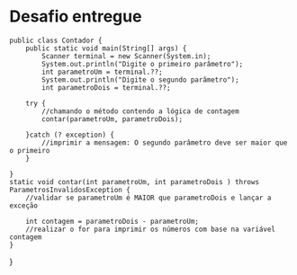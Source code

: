 # Desafio entregue


    public class Contador {
    	public static void main(String[] args) {
    		Scanner terminal = new Scanner(System.in);
    		System.out.println("Digite o primeiro parâmetro");
    		int parametroUm = terminal.??;
    		System.out.println("Digite o segundo parâmetro");
    		int parametroDois = terminal.??;
    		
		try {
			//chamando o método contendo a lógica de contagem
			contar(parametroUm, parametroDois);
		
		}catch (? exception) {
			//imprimir a mensagem: O segundo parâmetro deve ser maior que o primeiro
		}
		
	}
	static void contar(int parametroUm, int parametroDois ) throws ParametrosInvalidosException {
		//validar se parametroUm é MAIOR que parametroDois e lançar a exceção
		
		int contagem = parametroDois - parametroUm;
		//realizar o for para imprimir os números com base na variável contagem
	}
}

